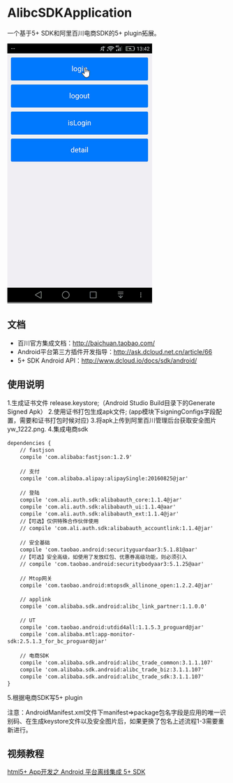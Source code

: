 # AlibcSDKApplication

一个基于5+ SDK和阿里百川电商SDK的5+ plugin拓展。

![](./app.gif)

## 文档

- 百川官方集成文档：http://baichuan.taobao.com/
- Android平台第三方插件开发指导：http://ask.dcloud.net.cn/article/66
- 5+ SDK Android API：http://www.dcloud.io/docs/sdk/android/

## 使用说明

1.生成证书文件 release.keystore;（Android Studio Build目录下的Generate Signed Apk）
2.使用证书打包生成apk文件; (app模块下signingConfigs字段配置，需要和证书打包时候对应)
3.将apk上传到阿里百川管理后台获取安全图片yw_1222.png.
4.集成电商sdk
```
dependencies {
    // fastjson
    compile 'com.alibaba:fastjson:1.2.9'

    // 支付
    compile 'com.alibaba.alipay:alipaySingle:20160825@jar'

    // 登陆
    compile 'com.ali.auth.sdk:alibabauth_core:1.1.4@jar'
    compile 'com.ali.auth.sdk:alibabauth_ui:1.1.4@aar'
    compile 'com.ali.auth.sdk:alibabauth_ext:1.1.4@jar'
    //【可选】仅供特殊合作伙伴使用
    // compile 'com.ali.auth.sdk:alibabauth_accountlink:1.1.4@jar'

    // 安全基础
    compile 'com.taobao.android:securityguardaar3:5.1.81@aar'
    //【可选】安全高级，如使用了发放红包、优惠券高级功能，则必须引入
    // compile 'com.taobao.android:securitybodyaar3:5.1.25@aar'

    // Mtop网关
    compile 'com.taobao.android:mtopsdk_allinone_open:1.2.2.4@jar'

    // applink
    compile 'com.alibaba.sdk.android:alibc_link_partner:1.1.0.0'

    // UT
    compile 'com.taobao.android:utdid4all:1.1.5.3_proguard@jar'
    compile 'com.alibaba.mtl:app-monitor-sdk:2.5.1.3_for_bc_proguard@jar'

    // 电商SDK
    compile 'com.alibaba.sdk.android:alibc_trade_common:3.1.1.107'
    compile 'com.alibaba.sdk.android:alibc_trade_biz:3.1.1.107'
    compile 'com.alibaba.sdk.android:alibc_trade_sdk:3.1.1.107'
}
```
5.根据电商SDK写5+ plugin

注意：AndroidManifest.xml文件下manifest=>package包名字段是应用的唯一识别码、在生成keystore文件以及安全图片后，如果更换了包名上述流程1-3需要重新进行。

## 视频教程

[html5+ App开发之 Android 平台离线集成 5+ SDK](https://segmentfault.com/l/1500000010042078?r=bPqXdU)

